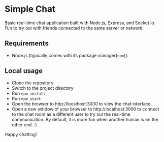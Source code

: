 # Simple Chat
Basic real-time chat application built with Node.js, Express, and Socket.io.
Fun to try out with friends connected to the same server or network.

## Requirements
* Node.js (typically comes with its package manager(`npm`)).
## Local usage
* Clone the repository
* Switch to the project directory
* Run `npm install`
* Run `npm start`
* Open the browser to http://localhost:3000 to view the chat interface.
* Open a new window of your browser to http://localhost:3000 to connect to the chat room as a different user to try out the real-time communication. By default, it is more fun when another human is on the other end. :)

Happy chatting!
